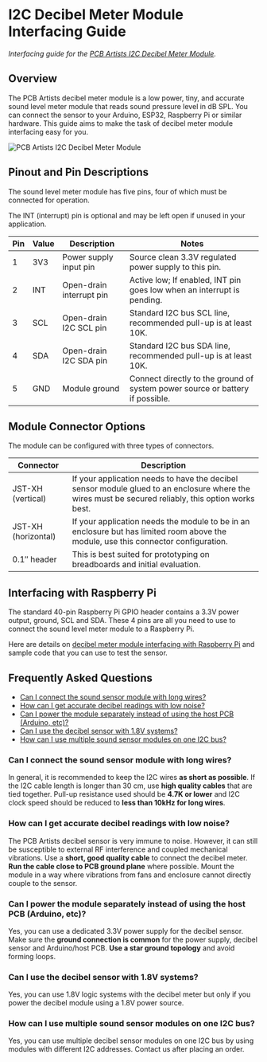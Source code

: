# I2C Decibel Meter Module Interfacing Guide

*Interfacing guide for the
[PCB Artists I2C Decibel Meter Module](https://pcbartists.com/product/i2c-decibel-sound-level-meter-module/).*

## Overview

The PCB Artists decibel meter module is a low power, tiny, and accurate sound
level meter module that reads sound pressure level in dB SPL. You can connect
the sensor to your Arduino, ESP32, Raspberry Pi or similar hardware. This guide
aims to make the task of decibel meter module interfacing easy for you.

![PCB Artists I2C Decibel Meter Module](img/i2c-decibel-sound-level-meter-module-for-arduino-esp32-raspberry-pi-585x390.jpg)

## Pinout and Pin Descriptions

The sound level meter module has five pins, four of which must be connected for
operation.

The INT (interrupt) pin is optional and may be left open if unused in your
application.

| Pin | Value | Description | Notes |
| - | - | - | - |
| 1 | 3V3 | Power supply input pin | Source clean 3.3V regulated power supply to this pin. |
| 2 | INT | Open-drain interrupt pin | Active low; If enabled, INT pin goes low when an interrupt is pending. |
| 3 | SCL | Open-drain I2C SCL pin | Standard I2C bus SCL line, recommended pull-up is at least 10K. |
| 4 | SDA | Open-drain I2C SDA pin | Standard I2C bus SDA line, recommended pull-up is at least 10K. |
| 5 | GND | Module ground | Connect directly to the ground of system power source or battery if possible. |

## Module Connector Options

The module can be configured with three types of connectors.

| Connector | Description |
| - | - |
| JST-XH (vertical) | If your application needs to have the decibel sensor module glued to an enclosure where the wires must be secured reliably, this option works best. |
| JST-XH (horizontal) | If your application needs the module to be in an enclosure but has limited room above the module, use this connector configuration. |
| 0.1″ header | This is best suited for prototyping on breadboards and initial evaluation. |

## Interfacing with Raspberry Pi

The standard 40-pin Raspberry Pi GPIO header contains a 3.3V power output,
ground, SCL and SDA. These 4 pins are all you need to use to connect the sound
level meter module to a Raspberry Pi.

Here are details on
[decibel meter module interfacing with Raspberry Pi](accurate-raspberry-pi-decibel-meter.md)
and sample code that you can use to test the sensor.

## Frequently Asked Questions

- [Can I connect the sound sensor module with long wires?](#can-i-connect-the-sound-sensor-module-with-long-wires)
- [How can I get accurate decibel readings with low noise?](#how-can-i-get-accurate-decibel-readings-with-low-noise)
- [Can I power the module separately instead of using the host PCB (Arduino, etc)?](#can-i-power-the-module-separately-instead-of-using-the-host-pcb-arduino-etc)
- [Can I use the decibel sensor with 1.8V systems?](#can-i-use-the-decibel-sensor-with-18v-systems)
- [How can I use multiple sound sensor modules on one I2C bus?](#how-can-i-use-multiple-sound-sensor-modules-on-one-i2c-bus)

### Can I connect the sound sensor module with long wires?

In general, it is recommended to keep the I2C wires **as short as possible**. If
the I2C cable length is longer than 30 cm, use **high quality cables** that are
tied together. Pull-up resistance used should be **4.7K or lower** and I2C clock
speed should be reduced to **less than 10kHz for long wires**.

### How can I get accurate decibel readings with low noise?

The PCB Artists decibel sensor is very immune to noise. However, it can still be
susceptible to external RF interference and coupled mechanical vibrations. Use a
**short, good quality cable** to connect the decibel meter. **Run the cable
close to PCB ground plane** where possible. Mount the module in a way where
vibrations from fans and enclosure cannot directly couple to the sensor.

### Can I power the module separately instead of using the host PCB (Arduino, etc)?

Yes, you can use a dedicated 3.3V power supply for the decibel sensor. Make sure
the **ground connection is common** for the power supply, decibel sensor and
Arduino/host PCB. **Use a star ground topology** and avoid forming loops.

### Can I use the decibel sensor with 1.8V systems?

Yes, you can use 1.8V logic systems with the decibel meter but only if you power
the decibel module using a 1.8V power source.

### How can I use multiple sound sensor modules on one I2C bus?

Yes, you can use multiple decibel sensor modules on one I2C bus by using modules
with different I2C addresses. Contact us after placing an order.
